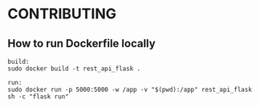 # CONTRIBUTING

## How to run Dockerfile locally

```
build:
sudo docker build -t rest_api_flask .

run:
sudo docker run -p 5000:5000 -w /app -v "$(pwd):/app" rest_api_flask sh -c "flask run"
```
